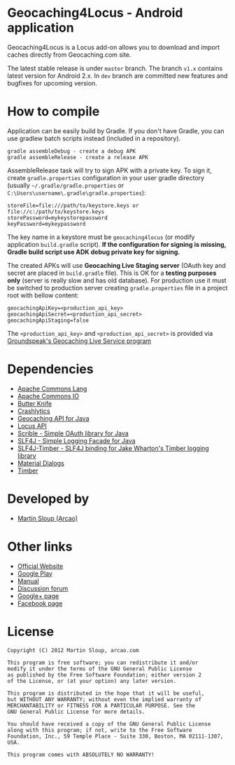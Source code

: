 Geocaching4Locus - Android application
======================================

Geocaching4Locus is a Locus add-on allows you to download and import caches directly from Geocaching.com site.

The latest stable release is under `master` branch. The branch `v1.x` contains latest version for Android 2.x. In `dev` branch are committed new features and bugfixes for upcoming version.

How to compile
==============
Application can be easily build by Gradle. If you don't have Gradle, you can use gradlew batch scripts instead (included in a repository).

    gradle assembleDebug - create a debug APK
    gradle assembleRelease - create a release APK

AssembleRelease task will try to sign APK with a private key. To sign it, create `gradle.properties` configuration in your user gradle directory (usually `~/.gradle/gradle.properties` or `C:\Users\username\.gradle\gradle.properties`):

    storeFile=file:///path/to/keystore.keys or file://c:/path/to/keystore.keys 
    storePassword=mykeystorepassword
    keyPassword=mykeypassword  

The key name in a keystore must be `geocaching4locus` (or modify application `build.gradle` script). **If the configuration for signing is missing, Gradle build script use ADK debug private key for signing.**

The created APKs will use **Geocaching Live Staging server** (OAuth key and secret are placed in `build.gradle` file). This is OK for a **testing purposes only** (server is really slow and has old database). For production use it must be switched to production server creating `gradle.properties` file in a project root with bellow content:

    geocachingApiKey=<production_api_key>
    geocachingApiSecret=<production_api_secret>
    geocachingApiStaging=false

The `<production_api_key>` and `<production_api_secret>` is provided via [Groundspeak's Geocaching Live Service program](http://www.geocaching.com/mobile/apidevelopers/)

Dependencies
============
* [Apache Commons Lang](http://commons.apache.org/lang/)
* [Apache Commons IO](http://commons.apache.org/io/)
* [Butter Knife](https://github.com/JakeWharton/butterknife)
* [Crashlytics](https://www.crashlytics.com)
* [Geocaching API for Java](https://github.com/arcao/geocaching-api)
* [Locus API](http://docs.locusmap.eu/doku.php?id=manual:advanced:locus_api)
* [Scrible - Simple OAuth library for Java](https://github.com/fernandezpablo85/scribe-java)
* [SLF4J - Simple Logging Facade for Java](http://www.slf4j.org/)
* [SLF4J-Timber - SLF4J binding for Jake Wharton's Timber logging library](https://github.com/arcao/slf4j-timber)
* [Material Dialogs](https://github.com/afollestad/material-dialogs)
* [Timber](https://github.com/JakeWharton/timber)

Developed by
============
* [Martin Sloup (Arcao)](http://arcao.com)

Other links
===========
* [Official Website](http://geocaching4locus.eu/)
* [Google Play](https://play.google.com/store/apps/details?id=com.arcao.geocaching4locus)
* [Manual](http://geocaching4locus.eu/manual/)
* [Discussion forum](http://forum.asamm.cz/viewtopic.php?f=26&t=549)
* [Google+ page](https://plus.google.com/+Geocaching4LocusEu)
* [Facebook page](https://www.facebook.com/Geocaching4Locus)

License
=======
    Copyright (C) 2012 Martin Sloup, arcao.com

    This program is free software; you can redistribute it and/or
    modify it under the terms of the GNU General Public License
    as published by the Free Software Foundation; either version 2
    of the License, or (at your option) any later version.
    
    This program is distributed in the hope that it will be useful,
    but WITHOUT ANY WARRANTY; without even the implied warranty of
    MERCHANTABILITY or FITNESS FOR A PARTICULAR PURPOSE. See the
    GNU General Public License for more details.
    
    You should have received a copy of the GNU General Public License
    along with this program; if not, write to the Free Software
    Foundation, Inc., 59 Temple Place - Suite 330, Boston, MA 02111-1307, USA.
    
    This program comes with ABSOLUTELY NO WARRANTY!